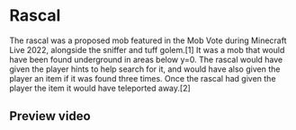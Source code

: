 # Rascal
The rascal was a proposed mob featured in the Mob Vote during Minecraft Live 2022, alongside the sniffer and tuff golem.[1] It was a mob that would have been found underground in areas below y=0. The rascal would have given the player hints to help search for it, and would have also given the player an item if it was found three times. Once the rascal had given the player the item it would have teleported away.[2]

## Preview video



